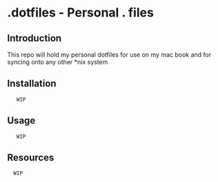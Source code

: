 # .dotfiles - Personal . files

Introduction
------------
This repo will hold my personal dotfiles for use on my mac book and for syncing onto any other *nix system

Installation
------------
       WIP

Usage
-----
       WIP

Resources
---------
      WIP
